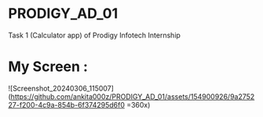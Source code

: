 # PRODIGY_AD_01
Task 1 (Calculator app) of Prodigy Infotech Internship

# My Screen :
![Screenshot_20240306_115007](https://github.com/ankita000z/PRODIGY_AD_01/assets/154900926/9a275227-f200-4c9a-854b-6f374295d6f0 =360x)
